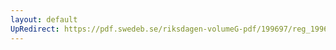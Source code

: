 ```yaml
---
layout: default
UpRedirect: https://pdf.swedeb.se/riksdagen-volumeG-pdf/199697/reg_199697/reg_199697_0020.pdf
---
```

